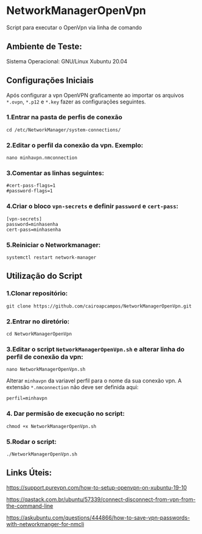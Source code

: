 # NetworkManagerOpenVpn
Script para executar o OpenVpn via linha de comando

## Ambiente de Teste:

Sistema Operacional: GNU/Linux Xubuntu 20.04

## Configurações Iniciais

Após configurar a vpn OpenVPN graficamente ao importar os arquivos `*.ovpn`, `*.p12` e `*.key` fazer as configurações seguintes.

### 1.Entrar na pasta de perfis de conexão

`cd /etc/NetworkManager/system-connections/`

### 2.Editar o perfil da conexão da vpn. Exemplo:

`nano minhavpn.nmconnection`

### 3.Comentar as linhas seguintes:
```
#cert-pass-flags=1
#password-flags=1
```
### 4.Criar o bloco `vpn-secrets` e definir `password` e `cert-pass`:
```
[vpn-secrets]
password=minhasenha
cert-pass=minhasenha
```

### 5.Reiniciar o Networkmanager:

`systemctl restart network-manager`

## Utilização do Script

### 1.Clonar repositório:
`git clone https://github.com/cairoapcampos/NetworkManagerOpenVpn.git`

### 2.Entrar no diretório:
`cd NetworkManagerOpenVpn`

### 3.Editar o script `NetworkManagerOpenVpn.sh` e alterar linha do perfil de conexão da vpn:

`nano NetworkManagerOpenVpn.sh`

Alterar `minhavpn` da variavel perfil para o nome da sua conexão vpn. A extensão `*.nmconnection` não deve ser definida aqui:

`perfil=minhavpn`

### 4. Dar permisão de execução no script:

`chmod +x NetworkManagerOpenVpn.sh`

### 5.Rodar o script:

`./NetworkManagerOpenVpn.sh`

## Links Úteis:

https://support.purevpn.com/how-to-setup-openvpn-on-xubuntu-19-10

https://qastack.com.br/ubuntu/57339/connect-disconnect-from-vpn-from-the-command-line

https://askubuntu.com/questions/444866/how-to-save-vpn-passwords-with-networkmanger-for-nmcli





